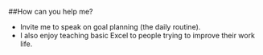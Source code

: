 ##How can you help me? 
* Invite me to speak on goal planning (the daily routine).
* I also enjoy teaching basic Excel to people trying to improve their work life.
